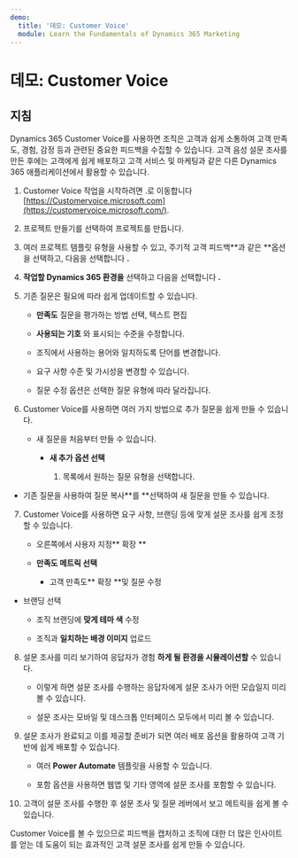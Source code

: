 ```yaml
---
demo:
  title: '데모: Customer Voice'
  module: Learn the Fundamentals of Dynamics 365 Marketing
---
```


# 데모: Customer Voice

## 지침

Dynamics 365 Customer Voice를 사용하면 조직은 고객과 쉽게 소통하여 고객 만족도, 경험, 감정 등과 관련된 중요한 피드백을 수집할 수 있습니다. 고객 음성 설문 조사를 만든 후에는 고객에게 쉽게 배포하고 고객 서비스 및 마케팅과 같은 다른 Dynamics 365 애플리케이션에서 활용할 수 있습니다. 

1. Customer Voice 작업을 시작하려면 .로 이동합니다 [https://Customervoice.microsoft.com](https://customervoice.microsoft.com/). 

2. 프로젝트 만들기를 선택하여 프로젝트를 만듭니다.

3. 여러 프로젝트 템플릿 유형을 사용할 수 있고, 주기적 고객 피드백**과 같은 **옵션을 선택하고, 다음을 선택합니다 **.**

4. **작업할 Dynamics 365 환경을** 선택하고 다음을 선택합니다 **.**

5. 기존 질문은 필요에 따라 쉽게 업데이트할 수 있습니다.

    - **만족도** 질문을 평가하는 방법 선택, 텍스트 편집

    - **사용되는 기호** 와 표시되는 수준을 수정합니다. 

    - 조직에서 사용하는 용어와 일치하도록 단어를 변경합니다. 

    - 요구 사항 수준 및 가시성을 변경할 수 있습니다.

    - 질문 수정 옵션은 선택한 질문 유형에 따라 달라집니다.

6. Customer Voice를 사용하면 여러 가지 방법으로 추가 질문을 쉽게 만들 수 있습니다. 

    - 새 질문을 처음부터 만들 수 있습니다.

        - **새 추가 옵션 선택**

            1. 목록에서 원하는 질문 유형을 선택합니다.

- 기존 질문을 사용하여 질문 복사**를 **선택하여 새 질문을 만들 수 있습니다.

7. Customer Voice를 사용하면 요구 사항, 브랜딩 등에 맞게 설문 조사를 쉽게 조정할 수 있습니다. 

    - 오른쪽에서 사용자 지정** 확장 **

    - **만족도 메트릭 선택**

        - 고객 만족도** 확장 **및 질문 수정

- 브랜딩 선택

    - 조직 브랜딩에 **맞게 테마 색** 수정

    - 조직과 **일치하는 배경 이미지** 업로드

8. 설문 조사를 미리 보기하여 응답자가 경험 **하게 될 환경을 시뮬레이션할** 수 있습니다. 

    - 이렇게 하면 설문 조사를 수행하는 응답자에게 설문 조사가 어떤 모습일지 미리 볼 수 있습니다. 

    - 설문 조사는 모바일 및 데스크톱 인터페이스 모두에서 미리 볼 수 있습니다. 

9. 설문 조사가 완료되고 이를 제공할 준비가 되면 여러 배포 옵션을 활용하여 고객 기반에 쉽게 배포할 수 있습니다.

    - 여러 **Power Automate** 템플릿을 사용할 수 있습니다. 

    - 포함 옵션을 사용하면 웹앱 및 기타 영역에 설문 조사를 포함할 수 있습니다. 

10. 고객이 설문 조사를 수행한 후 설문 조사 및 질문 레버에서 보고 메트릭을 쉽게 볼 수 있습니다. 

Customer Voice를 볼 수 있으므로 피드백을 캡처하고 조직에 대한 더 많은 인사이트를 얻는 데 도움이 되는 효과적인 고객 설문 조사를 쉽게 만들 수 있습니다. 

 

